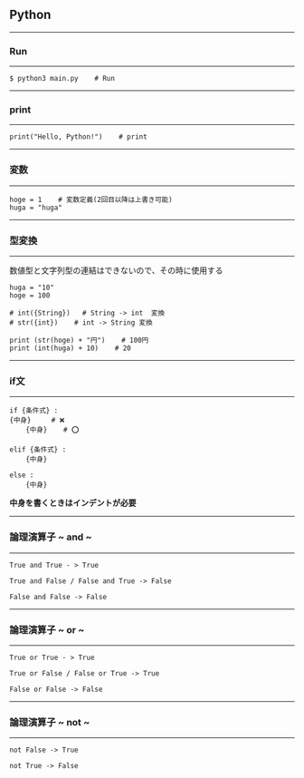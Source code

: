 ## Python


---


### Run

___

```
$ python3 main.py    # Run
```


---

### print

___

```
print("Hello, Python!")    # print
```

---

### 変数

___

```
hoge = 1    # 変数定義(2回目以降は上書き可能)
huga = "huga"
```

---

### 型変換

___

数値型と文字列型の連結はできないので、その時に使用する

```
huga = "10"
hoge = 100

# int({String})   # String -> int  変換
# str({int})    # int -> String 変換

print (str(hoge) + "円")    # 100円
print (int(huga) + 10)    # 20

```


---


### if文

___

```
if {条件式} :
{中身}     # ❌
    {中身}    # ⭕️
    
elif {条件式} :
    {中身}

else :
    {中身}

```

**中身を書くときはインデントが必要**


---


### 論理演算子 ~ and ~

___

```
True and True - > True

True and False / False and True -> False

False and False -> False
```


---


### 論理演算子 ~ or ~

___

```
True or True - > True

True or False / False or True -> True

False or False -> False
```


---


### 論理演算子 ~ not ~

___

```
not False -> True

not True -> False
```

